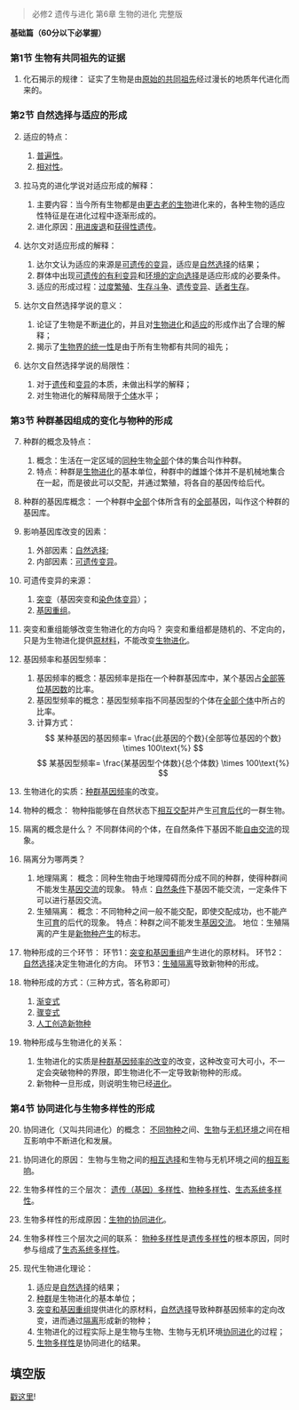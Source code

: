> 必修2 遗传与进化 第6章 生物的进化 完整版

**基础篇（60分以下必掌握）**

### 第1节 生物有共同祖先的证据

1. 化石揭示的规律：
证实了生物是由<u>原始的共同祖先</u>经过漫长的地质年代进化而来的。

### 第2节 自然选择与适应的形成

2. 适应的特点：
    1. <u>普遍性</u>。
    2. <u>相对性</u>。

3. 拉马克的进化学说对适应形成的解释：
    1. 主要内容：当今所有生物都是由<u>更古老的生物</u>进化来的，各种生物的适应性特征是在进化过程中逐渐形成的。
    2. 进化原因：<u>用进废退</u>和<u>获得性遗传</u>。

4. 达尔文对适应形成的解释：
    1. 达尔文认为适应的来源是<u>可遗传的变异</u>，适应是<u>自然选择</u>的结果；
    2. 群体中出现<u>可遗传的有利变异</u>和<u>环境的定向选择</u>是适应形成的必要条件。
    3. 适应的形成过程：<u>过度繁殖</u>、<u>生存斗争</u>、<u>遗传变异</u>、<u>适者生存</u>。

5. 达尔文自然选择学说的意义：
    1. 论证了生物是不断<u>进化</u>的，并且对<u>生物进化</u>和<u>适应</u>的形成作出了合理的解释；
    2. 揭示了<u>生物界的统一性</u>是由于所有生物都有共同的祖先；

6. 达尔文自然选择学说的局限性：
    1. 对于<u>遗传</u>和<u>变异</u>的本质，未做出科学的解释；
    2. 对生物进化的解释局限于<u>个体</u>水平；

### 第3节 种群基因组成的变化与物种的形成

7. 种群的概念及特点：
    1. 概念：生活在一定区域的<u>同种</u>生物<u>全部</u>个体的集合叫作种群。
    2. 特点：种群是<u>生物进化</u>的基本单位，种群中的雌雄个体并不是机械地集合在一起，而是彼此可以交配，并通过繁殖，将各自的基因传给后代。

8. 种群的基因库概念：
一个种群中<u>全部</u>个体所含有的<u>全部</u>基因，叫作这个种群的基因库。

9. 影响基因库改变的因素：
    1. 外部因素：<u>自然选择</u>;
    2. 内部因素：<u>可遗传变异</u>。

10. 可遗传变异的来源：
    1. <u>突变</u>（基因突变和<u>染色体变异</u>）；
    2. <u>基因重组</u>。

11. 突变和重组能够改变生物进化的方向吗？
突变和重组都是随机的、不定向的，只是为生物进化提供<u>原材料</u>，不能改变<u>生物进化</u>。

12. 基因频率和基因型频率：
    1. 基因频率的概念：基因频率是指在一个种群基因库中，某个基因占<u>全部等位基因数</u>的比率。
    2. 基因型频率的概念：基因型频率指不同基因型的个体在<u>全部个体</u>中所占的比率。
    3. 计算方式：
    $$
    某种基因的基因频率= \frac{此基因的个数}{全部等位基因的个数} \times 100\text{%}
    $$
    $$
    某基因型频率= \frac{某基因型个体数}{总个体数} \times 100\text{%}
    $$

13. 生物进化的实质：<u>种群基因频率</u>的改变。
14. 物种的概念：
物种指能够在自然状态下<u>相互交配</u>并产生<u>可育后代</u>的一群生物。
15. 隔离的概念是什么？
不同群体间的个体，在自然条件下基因不能<u>自由交流</u>的现象。
16. 隔离分为哪两类？
    1. 地理隔离：
    概念：同种生物由于地理障碍而分成不同的种群，使得种群间不能发生<u>基因交流</u>的现象。
    特点：<u>自然条件</u>下基因不能交流，一定条件下可以进行基因交流。
    2. 生殖隔离：
    概念：不同物种之间一般不能交配，即使交配成功，也不能产生<u>可育</u>的后代的现象。
    特点：种群之间不能发生<u>基因交流</u>。
    地位：生殖隔离的产生是<u>新物种产生</u>的标志。
17. 物种形成的三个环节：
环节1：<u>突变和基因重组</u>产生进化的原材料。
环节2：<u>自然选择</u>决定生物进化的方向。
环节3：<u>生殖隔离</u>导致新物种的形成。

18. 物种形成的方式：（三种方式，答名称即可）
    1. <u>渐变式</u>
    2. <u>骤变式</u>
    3. <u>人工创造新物种</u>

19. 物种形成与生物进化的关系：
    1. 生物进化的实质是<u>种群基因频率的改变</u>的改变，这种改变可大可小，不一定会突破物种的界限，即生物进化不一定导致新物种的形成。
    2. 新物种一旦形成，则说明生物已经<u>进化</u>。

### 第4节 协同进化与生物多样性的形成

20. 协同进化（又叫共同进化）的概念：
<u>不同物种</u>之间、<u>生物</u>与<u>无机环境</u>之间在相互影响中不断进化和发展。

21. 协同进化的原因：
生物与生物之间的<u>相互选择</u>和生物与无机环境之间的<u>相互影响</u>。

22. 生物多样性的三个层次：
<u>遗传（基因）多样性</u>、<u>物种多样性</u>、<u>生态系统多样性</u>。

23. 生物多样性的形成原因：<u>生物的协同进化</u>。

24. 生物多样性三个层次之间的联系：
<u>物种多样性</u>是<u>遗传多样性</u>的根本原因，同时参与组成了<u>生态系统多样性</u>。

25. 现代生物进化理论：
    1. 适应是<u>自然选择</u>的结果；
    2. <u>种群</u>是生物进化的基本单位；
    3. <u>突变和基因重组</u>提供进化的原材料，<u>自然选择</u>导致种群基因频率的定向改变，进而通过<u>隔离</u>形成新的物种；
    4. 生物进化的过程实际上是生物与生物、生物与无机环境<u>协同进化</u>的过程；
    5. <u>生物多样性</u>是协同进化的结果。

## 填空版

[戳这里](./ch6-evolution-of-life.md)!



